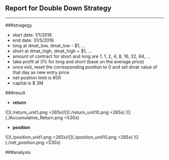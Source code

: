 ## Report for Double Down Strategy
---
###stragegy
- start date: 1/1/2016
- end date: 31/5/2016
- long at dmat_low, dmat_low - $1, ...
- short at dmat_high, dmat_high + $1, ...
- amount of contract for short and long are 1, 1, 2, 4, 8, 16, 32, 64, ...
- take profit at 3% for long and short (base on the average price)
- once exit, reset the corresponding position to 0 and set dmat value of that day as new entry price
- net position limit is 600
- capital is $ 3M
 
###result
- **return**

![](./return_unit1.png =265x)![](./return_unit10.png =265x)
![](./Accumulative_Return.png =530x)

- **position** 

![](./position_unit1.png =265x)![](./position_unit10.png =265x)
![](./net_position.png =530x)

###analysis